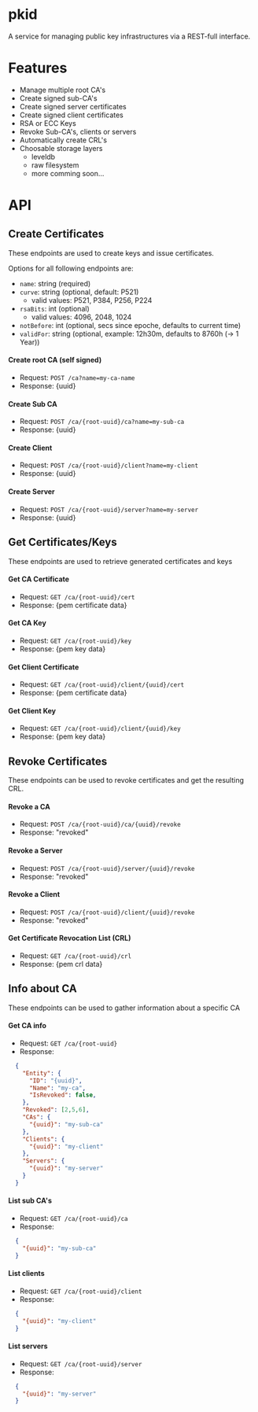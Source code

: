 pkid
====

A service for managing public key infrastructures via a REST-full interface.

# Features
* Manage multiple root CA's
* Create signed sub-CA's
* Create signed server certificates
* Create signed client certificates
* RSA or ECC Keys
* Revoke Sub-CA's, clients or servers
* Automatically create CRL's
* Choosable storage layers
  * leveldb
  * raw filesystem
  * more comming soon...

# API

## Create Certificates

These endpoints are used to create keys and issue certificates.

Options for all following endpoints are:
* `name`: string (required)
* `curve`: string (optional, default: P521)
  * valid values: P521, P384, P256, P224
* `rsaBits`: int (optional)
  * valid values: 4096, 2048, 1024
* `notBefore`: int (optional, secs since epoche, defaults to current time)
* `validFor`: string (optional, example: 12h30m, defaults to 8760h (-> 1 Year))

#### Create root CA (self signed)
* Request: `POST /ca?name=my-ca-name`
* Response: {uuid}

#### Create Sub CA
* Request: `POST /ca/{root-uuid}/ca?name=my-sub-ca`
* Response: {uuid}

#### Create Client
* Request: `POST /ca/{root-uuid}/client?name=my-client`
* Response: {uuid}

#### Create Server
* Request: `POST /ca/{root-uuid}/server?name=my-server`
* Response: {uuid}

## Get Certificates/Keys

These endpoints are used to retrieve generated certificates and keys

#### Get CA Certificate
* Request: `GET /ca/{root-uuid}/cert`
* Response: {pem certificate data}

#### Get CA Key
* Request: `GET /ca/{root-uuid}/key`
* Response: {pem key data}

#### Get Client Certificate
* Request: `GET /ca/{root-uuid}/client/{uuid}/cert`
* Response: {pem certificate data}

#### Get Client Key
* Request: `GET /ca/{root-uuid}/client/{uuid}/key`
* Response: {pem key data}

## Revoke Certificates

These endpoints can be used to revoke certificates and get the resulting CRL.

#### Revoke a CA
* Request: `POST /ca/{root-uuid}/ca/{uuid}/revoke`
* Response: "revoked"

#### Revoke a Server
* Request: `POST /ca/{root-uuid}/server/{uuid}/revoke`
* Response: "revoked"

#### Revoke a Client
* Request: `POST /ca/{root-uuid}/client/{uuid}/revoke`
* Response: "revoked"

#### Get Certificate Revocation List (CRL)
* Request: `GET /ca/{root-uuid}/crl`
* Response: {pem crl data}

## Info about CA

These endpoints can be used to gather information about a specific CA

#### Get CA info
* Request: `GET /ca/{root-uuid}`
* Response:
```json
  {
    "Entity": {
      "ID": "{uuid}",
      "Name": "my-ca",
      "IsRevoked": false,
    },
    "Revoked": [2,5,6],
    "CAs": {
      "{uuid}": "my-sub-ca"
    },
    "Clients": {
      "{uuid}": "my-client"
    },
    "Servers": {
      "{uuid}": "my-server"
    }
  }
```

#### List sub CA's
* Request: `GET /ca/{root-uuid}/ca`
* Response:
```json
  {
    "{uuid}": "my-sub-ca"
  }
```

#### List clients
* Request: `GET /ca/{root-uuid}/client`
* Response:
```json
  {
    "{uuid}": "my-client"
  }
```

#### List servers
* Request: `GET /ca/{root-uuid}/server`
* Response:
```json
  {
    "{uuid}": "my-server"
  }
```
